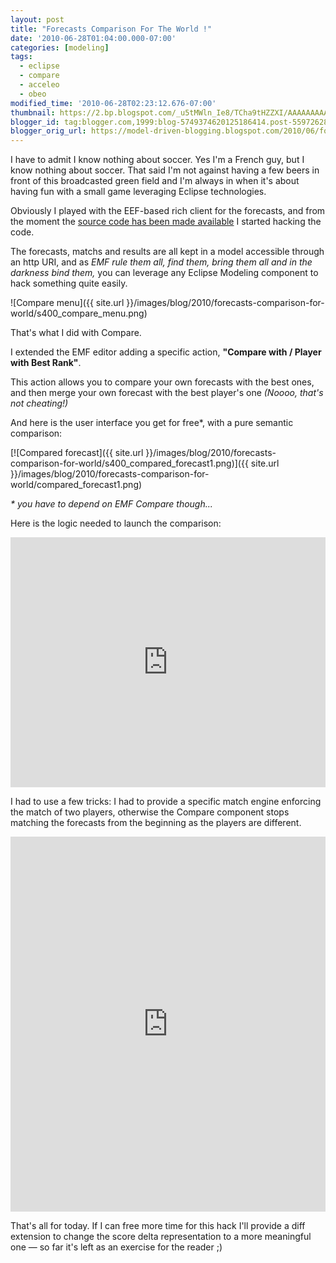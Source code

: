 ```yaml
---
layout: post
title: "Forecasts Comparison For The World !"
date: '2010-06-28T01:04:00.000-07:00'
categories: [modeling]
tags:
  - eclipse
  - compare
  - acceleo
  - obeo
modified_time: '2010-06-28T02:23:12.676-07:00'
thumbnail: https://2.bp.blogspot.com/_u5tMWln_Ie8/TCha9tHZZXI/AAAAAAAAAUQ/ZYmMQtmLQRI/s72-c/compare_menu.png
blogger_id: tag:blogger.com,1999:blog-5749374620125186414.post-5597262855966298773
blogger_orig_url: https://model-driven-blogging.blogspot.com/2010/06/forecasts-comparison-for-world.html
---
```


I have to admit I know nothing about soccer. Yes I'm a French guy, but I know nothing about soccer. That said I'm not against having a few beers in front of this broadcasted green field and I'm always in when it's about having fun with a small game leveraging Eclipse technologies.

Obviously I played with the EEF-based rich client for the forecasts, and from the moment the [source code has been made available](https://eef-modeling.blogspot.com/2010/06/eclipse-wordlcup-bye-bye-france-hello.html) I started hacking the code.

The forecasts, matchs and results are all kept in a model accessible through an http URI, and as _EMF rule them all, find them, bring them all and in the darkness bind them,_ you can leverage any Eclipse Modeling component to hack something quite easily.

![Compare menu]({{ site.url }}/images/blog/2010/forecasts-comparison-for-world/s400_compare_menu.png)

That's what I did with Compare.

I extended the EMF editor adding a specific action, **"Compare with / Player with Best Rank"**.

This action allows you to compare your own forecasts with the best ones, and then merge your own forecast with the best player's one _(Noooo, that's not cheating!)_

And here is the user interface you get for free*, with a pure semantic comparison:

[![Compared forecast]({{ site.url }}/images/blog/2010/forecasts-comparison-for-world/s400_compared_forecast1.png)]({{ site.url }}/images/blog/2010/forecasts-comparison-for-world/compared_forecast1.png)

_\* you have to depend on EMF Compare though..._

Here is the logic needed to launch the comparison:

<iframe src="https://pastebin.com/embed_iframe.php?i=0wdcF2fm" style="border:none;width:100%;height:400px"></iframe>

I had to use a few tricks: I had to provide a specific match engine enforcing the match of two players, otherwise the Compare component stops matching the forecasts from the beginning as the players are different.

<iframe src="https://pastebin.com/embed_iframe.php?i=Ls4aqfPJ" style="border:none;width:100%;height:600px"></iframe>

That's all for today. If I can free more time for this hack I'll provide a diff extension to change the score delta representation to a more meaningful one — so far it's left as an exercise for the reader ;)
